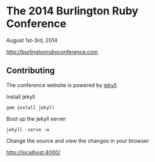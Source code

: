 # The 2014 Burlington Ruby Conference

August 1st-3rd, 2014

http://burlingtonrubyconference.com

## Contributing

The conference website is powered by [jekyll](http://jekyllrb.com).

Install jekyll

```
gem install jekyll
```

Boot up the jekyll server

```
jekyll -serve -w
```

Change the source and view the changes in your browser

[http://localhost:4000/](http://localhost:4000/)
